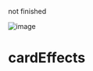 not finished

![image](https://user-images.githubusercontent.com/77158409/229603365-7e16cc30-bc66-4f54-ac0c-2a5441f2a32b.png)


# cardEffects
